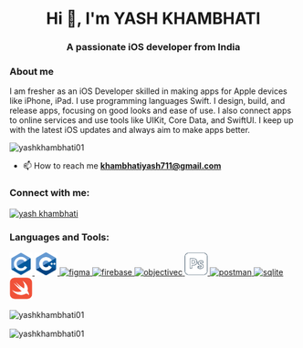 <h1 align="center">Hi 👋, I'm YASH KHAMBHATI</h1>
<h3 align="center">A passionate iOS developer from India</h3>

### About me
I am fresher as an iOS Developer skilled in making apps for Apple devices like iPhone, iPad. I use programming languages Swift. I design, build, and release apps, focusing on good looks and ease of use. I also connect apps to online services and use tools like UIKit, Core Data, and SwiftUI. I keep up with the latest iOS updates and always aim to make apps better.

<p align="left"> <img src="https://komarev.com/ghpvc/?username=yashkhambhati01&label=Profile%20views&color=0e75b6&style=flat" alt="yashkhambhati01" /> </p>

- 📫 How to reach me **khambhatiyash711@gmail.com**

<h3 align="left">Connect with me:</h3>
<p align="left">
<a href="https://www.linkedin.com/in/yash-khambhati-835a0630a/" target="blank"><img align="center" src="https://raw.githubusercontent.com/rahuldkjain/github-profile-readme-generator/master/src/images/icons/Social/linked-in-alt.svg" alt="yash khambhati" height="30" width="40" /></a>
</p>

<h3 align="left">Languages and Tools:</h3>
<p align="left"> <a href="https://www.cprogramming.com/" target="_blank" rel="noreferrer"> <img src="https://raw.githubusercontent.com/devicons/devicon/master/icons/c/c-original.svg" alt="c" width="40" height="40"/> </a> <a href="https://www.w3schools.com/cpp/" target="_blank" rel="noreferrer"> <img src="https://raw.githubusercontent.com/devicons/devicon/master/icons/cplusplus/cplusplus-original.svg" alt="cplusplus" width="40" height="40"/> </a> <a href="https://www.figma.com/" target="_blank" rel="noreferrer"> <img src="https://www.vectorlogo.zone/logos/figma/figma-icon.svg" alt="figma" width="40" height="40"/> </a> <a href="https://firebase.google.com/" target="_blank" rel="noreferrer"> <img src="https://www.vectorlogo.zone/logos/firebase/firebase-icon.svg" alt="firebase" width="40" height="40"/> </a> <a href="https://developer.apple.com/library/archive/documentation/Cocoa/Conceptual/ProgrammingWithObjectiveC/Introduction/Introduction.html" target="_blank" rel="noreferrer"> <img src="https://www.vectorlogo.zone/logos/apple_objectivec/apple_objectivec-icon.svg" alt="objectivec" width="40" height="40"/> </a> <a href="https://www.photoshop.com/en" target="_blank" rel="noreferrer"> <img src="https://raw.githubusercontent.com/devicons/devicon/master/icons/photoshop/photoshop-line.svg" alt="photoshop" width="40" height="40"/> </a> <a href="https://postman.com" target="_blank" rel="noreferrer"> <img src="https://www.vectorlogo.zone/logos/getpostman/getpostman-icon.svg" alt="postman" width="40" height="40"/> </a> <a href="https://www.sqlite.org/" target="_blank" rel="noreferrer"> <img src="https://www.vectorlogo.zone/logos/sqlite/sqlite-icon.svg" alt="sqlite" width="40" height="40"/> </a> <a href="https://developer.apple.com/swift/" target="_blank" rel="noreferrer"> <img src="https://raw.githubusercontent.com/devicons/devicon/master/icons/swift/swift-original.svg" alt="swift" width="40" height="40"/> </a> </p>

<p><img align="center" src="https://github-readme-stats.vercel.app/api/top-langs?username=yashkhambhati01&show_icons=true&locale=en&layout=compact" alt="yashkhambhati01" /></p>

<p><img align="center" src="https://github-readme-streak-stats.herokuapp.com/?user=yashkhambhati01&" alt="yashkhambhati01" /></p>
